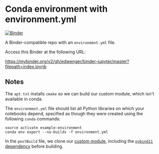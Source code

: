 # Conda environment with environment.yml

[![Binder](https://mybinder.org/badge_logo.svg)](https://mybinder.org/v2/gh/edwenger/binder-jupyter/master)

A Binder-compatible repo with an `environment.yml` file.

Access this Binder at the following URL:

https://mybinder.org/v2/gh/edwenger/binder-jupyter/master?filepath=index.ipynb

## Notes
The `apt.txt` installs `cmake` so we can build our custom module, which isn't available in conda.

The `environment.yml` file should list all Python libraries on which your notebooks
depend, specified as though they were created using the following `conda` commands:

```
source activate example-environment
conda env export --no-builds -f environment.yml
```

In the `postBuild` file, we clone our [custom module](https://github.com/edwenger/pybind_test), including the [`pybind11` dependency](https://github.com/pybind/pybind11) before building.
